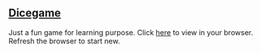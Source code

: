 ## [Dicegame](https://yogesh-251.github.io/Dicegame/)
Just a fun game for learning purpose. Click [here](https://yogesh-251.github.io/Dicegame/) to view in your browser. Refresh the browser to start new. 
